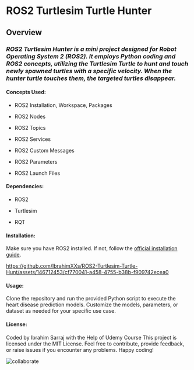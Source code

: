 ROS2 Turtlesim Turtle Hunter
=====================

## Overview

### *ROS2 Turtlesim Hunter is a mini project designed for Robot Operating System 2 (ROS2). It employs Python coding and ROS2 concepts, utilizing the Turtlesim Turtle to hunt and touch newly spawned turtles with a specific velocity. When the hunter turtle touches them, the targeted turtles disappear.*

#### Concepts Used:

- ROS2 Installation, Workspace, Packages
  
- ROS2 Nodes

- ROS2 Topics
  
- ROS2 Services
  
- ROS2 Custom Messages
  
- ROS2 Parameters
  
- ROS2 Launch Files

#### Dependencies:

- ROS2

- Turtlesim
  
- RQT

#### Installation:

Make sure you have ROS2 installed. If not, follow the [official installation guide](https://index.ros.org/doc/ros2/Installation/).





https://github.com/IbrahimXXs/ROS2-Turtlesim-Turtle-Hunt/assets/146712453/cf770041-a458-4755-b38b-f909742ecea0





#### Usage:

Clone the repository and run the provided Python script to execute the heart disease prediction models. Customize the models, parameters, or dataset as needed for your specific use case.

#### License:

Coded by Ibrahim Sarraj with the Help of Udemy Course
This project is licensed under the MIT License. Feel free to contribute, provide feedback, or raise issues if you encounter any problems. Happy coding!


![collaborate](https://github.com/IbrahimXXs/ROS2-Turtlesim-Turtle-Hunt/assets/146712453/7771bd0b-6500-4f3d-97f5-9312fbe57ee0)

